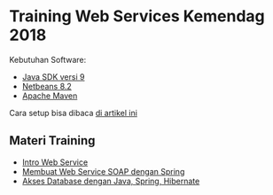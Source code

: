 # Training Web Services Kemendag 2018 #

Kebutuhan Software:

* [Java SDK versi 9](http://www.oracle.com/technetwork/java/javase/downloads/jdk9-downloads-3848520.html)
* [Netbeans 8.2](https://netbeans.org/downloads/)
* [Apache Maven](http://www-us.apache.org/dist/maven/maven-3/3.5.2/binaries/apache-maven-3.5.2-bin.zip)

Cara setup bisa dibaca [di artikel ini](https://software.endy.muhardin.com/java/persiapan-coding-java/)

## Materi Training ##

* [Intro Web Service](catatan/konsep-webservice.md)
* [Membuat Web Service SOAP dengan Spring](catatan/soap-dengan-spring.md)
* [Akses Database dengan Java, Spring, Hibernate](catatan/akses-database-java-spring.md)
